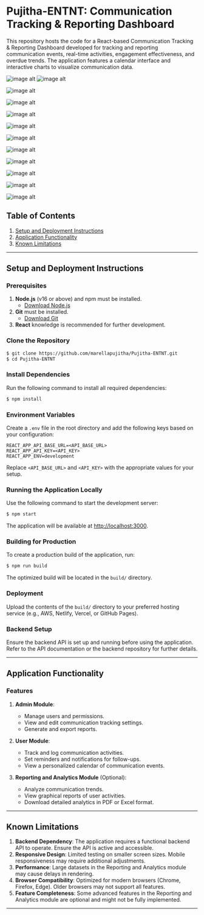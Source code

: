 # Pujitha-ENTNT: Communication Tracking & Reporting Dashboard
This repository hosts the code for a React-based Communication Tracking & Reporting Dashboard developed for tracking and reporting communication events, real-time activities, engagement effectiveness, and overdue trends. The application features a calendar interface and interactive charts to visualize communication data.

![image alt](https://github.com/marellapujitha/Pujitha-ENTNT/blob/40aa688b9f6c2ff2f2c2ec6569481aea2f16e7e4/i1.png)
![image alt](https://github.com/marellapujitha/Pujitha-ENTNT/blob/77292ae957628bc0119c39fad8c45b1308cf32b3/i2.png
)

![image alt](https://github.com/marellapujitha/Pujitha-ENTNT/blob/77292ae957628bc0119c39fad8c45b1308cf32b3/i3.png)

![image alt](https://github.com/marellapujitha/Pujitha-ENTNT/blob/77292ae957628bc0119c39fad8c45b1308cf32b3/i4.png)

![image alt](https://github.com/marellapujitha/Pujitha-ENTNT/blob/77292ae957628bc0119c39fad8c45b1308cf32b3/i5.png
)

![image alt](https://github.com/marellapujitha/Pujitha-ENTNT/blob/77292ae957628bc0119c39fad8c45b1308cf32b3/i6.png
)

![image alt](https://github.com/marellapujitha/Pujitha-ENTNT/blob/77292ae957628bc0119c39fad8c45b1308cf32b3/i7.png)

![image alt](https://github.com/marellapujitha/Pujitha-ENTNT/blob/77292ae957628bc0119c39fad8c45b1308cf32b3/i8.png)

![image alt](https://github.com/marellapujitha/Pujitha-ENTNT/blob/77292ae957628bc0119c39fad8c45b1308cf32b3/i9.png)

![image alt](https://github.com/marellapujitha/Pujitha-ENTNT/blob/77292ae957628bc0119c39fad8c45b1308cf32b3/i10.png)

![image alt](https://github.com/marellapujitha/Pujitha-ENTNT/blob/77292ae957628bc0119c39fad8c45b1308cf32b3/i11.png)

![image alt](https://github.com/marellapujitha/Pujitha-ENTNT/blob/77292ae957628bc0119c39fad8c45b1308cf32b3/i12.png)


## Table of Contents

1. [Setup and Deployment Instructions](#setup-and-deployment-instructions)
2. [Application Functionality](#application-functionality)
3. [Known Limitations](#known-limitations)

---

## Setup and Deployment Instructions

### Prerequisites

1. **Node.js** (v16 or above) and npm must be installed.
   - [Download Node.js](https://nodejs.org/)
2. **Git** must be installed.
   - [Download Git](https://git-scm.com/)
3. **React** knowledge is recommended for further development.

### Clone the Repository

```bash
$ git clone https://github.com/marellapujitha/Pujitha-ENTNT.git
$ cd Pujitha-ENTNT
```

### Install Dependencies

Run the following command to install all required dependencies:

```bash
$ npm install
```

### Environment Variables

Create a `.env` file in the root directory and add the following keys based on your configuration:

```env
REACT_APP_API_BASE_URL=<API_BASE_URL>
REACT_APP_API_KEY=<API_KEY>
REACT_APP_ENV=development
```

Replace `<API_BASE_URL>` and `<API_KEY>` with the appropriate values for your setup.

### Running the Application Locally

Use the following command to start the development server:

```bash
$ npm start
```

The application will be available at [http://localhost:3000](http://localhost:3000).

### Building for Production

To create a production build of the application, run:

```bash
$ npm run build
```

The optimized build will be located in the `build/` directory.

### Deployment

Upload the contents of the `build/` directory to your preferred hosting service (e.g., AWS, Netlify, Vercel, or GitHub Pages).

### Backend Setup

Ensure the backend API is set up and running before using the application. Refer to the API documentation or the backend repository for further details.

---

## Application Functionality

### Features

1. **Admin Module**:
   - Manage users and permissions.
   - View and edit communication tracking settings.
   - Generate and export reports.

2. **User Module**:
   - Track and log communication activities.
   - Set reminders and notifications for follow-ups.
   - View a personalized calendar of communication events.

3. **Reporting and Analytics Module** (Optional):
   - Analyze communication trends.
   - View graphical reports of user activities.
   - Download detailed analytics in PDF or Excel format.

---

## Known Limitations

1. **Backend Dependency**: The application requires a functional backend API to operate. Ensure the API is active and accessible.
2. **Responsive Design**: Limited testing on smaller screen sizes. Mobile responsiveness may require additional adjustments.
3. **Performance**: Large datasets in the Reporting and Analytics module may cause delays in rendering.
4. **Browser Compatibility**: Optimized for modern browsers (Chrome, Firefox, Edge). Older browsers may not support all features.
5. **Feature Completeness**: Some advanced features in the Reporting and Analytics module are optional and might not be fully implemented.

---


